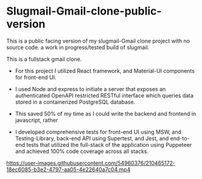 # Slugmail-Gmail-clone-public-version
This is a public facing version of my slugmail-Gmail clone project with no source code.
a work in progress/tested build of slugmail.

This is a fullstack gmail clone.
- For this project I utilized React framework, and Material-UI components for front-end UI.
* I used Node and express to initiate a server that exposes an authenticated OpenAPI restricted RESTful interface which queries data stored
in a containerized PostgreSQL database.
+ This saved 50% of my time as I could write the backend and frontend in javascript, rather 
* I developed comprehensive tests for front-end UI using MSW, and Testing-Library, back-end API using Supertest,
and Jest, and end-to-end tests that utilized the full-stack of the application using Puppeteer and achieved 100% code coverage across all stacks.

https://user-images.githubusercontent.com/54960376/210465172-18ec6085-b3e2-4797-aa05-4e22640a7c04.mp4

